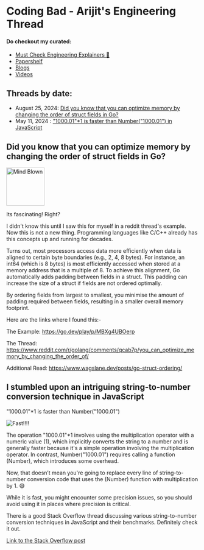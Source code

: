 # Coding Bad - Arijit's Engineering Thread 


#### Do checkout my curated:
- [Must Check Engineering Explainers 🚀](https://peerlist.io/itsarijitray/collections/COLHA9NMAJK967878FJ6E6RGLQJ8Q9)
- [Papershelf](papershelf.md)
- [Blogs](blogs.md)
- [Videos](videos.md)



## Threads by date:
- August 25, 2024: [Did you know that you can optimize memory by changing the order of struct fields in Go?](#did-you-know-that-you-can-optimize-memory-by-changing-the-order-of-struct-fields-in-go)
- May 11, 2024 : ["1000.01"*1 is faster than Number("1000.01") in JavaScript](#i-stumbled-upon-an-intriguing-string-to-number-conversion-technique-in-javascript)




## Did you know that you can optimize memory by changing the order of struct fields in Go?

<img src="https://i.giphy.com/media/v1.Y2lkPTc5MGI3NjExaHVmZ2hjeHg4em1vZjdnN284Zmt5cWs2YnUzYWk0M3d5dW16OW9jaCZlcD12MV9pbnRlcm5hbF9naWZfYnlfaWQmY3Q9Zw/lXu72d4iKwqek/giphy.gif" alt="Mind Blown" style="width: 100">


Its fascinating! Right?

I didn't know this until I saw this for myself in a reddit thread's example. Now this is not a new thing. Programming languages like C/C++ already has this concepts up and running for decades.

Turns out, most processors access data more efficiently when data is aligned to certain byte boundaries (e.g., 2, 4, 8 bytes). For instance, an int64 (which is 8 bytes) is most efficiently accessed when stored at a memory address that is a multiple of 8. To achieve this alignment, Go automatically adds padding between fields in a struct. This padding can increase the size of a struct if fields are not ordered optimally.

By ordering fields from largest to smallest, you minimise the amount of padding required between fields, resulting in a smaller overall memory footprint.

Here are the links where I found this:-


The Example: https://go.dev/play/p/MBXg4UBOerp

The Thread: https://www.reddit.com/r/golang/comments/qcab7p/you_can_optimize_memory_by_changing_the_order_of/

Additional Read: https://www.wagslane.dev/posts/go-struct-ordering/


## I stumbled upon an intriguing string-to-number conversion technique in JavaScript

"1000.01"*1 is faster than Number("1000.01")

![Fast!!!!](https://i.giphy.com/media/v1.Y2lkPTc5MGI3NjExcnU2NXl3dHdvMjFhYjN0dnd4Y3lzeGVsaW90ZzUwaGZ0N2V0bGMzMSZlcD12MV9pbnRlcm5hbF9naWZfYnlfaWQmY3Q9Zw/3ornjYNHp6WwEdq3cc/giphy.gif)

The operation "1000.01"*1 involves using the multiplication operator with a numeric value (1), which implicitly converts the string to a number and is generally faster because it's a simple operation involving the multiplication operator. In contrast, Number("1000.01") requires calling a function (Number), which introduces some overhead.

Now, that doesn’t mean you're going to replace every line of string-to-number conversion code that uses the (Number) function with multiplication by 1. 
😅 

While it is fast, you might encounter some precision issues, so you should avoid using it in places where precision is critical.

There is a good Stack Overflow thread discussing various string-to-number conversion techniques in JavaScript and their benchmarks. Definitely check it out.

[Link to the Stack Overflow post](https://stackoverflow.com/questions/1133770/how-to-convert-a-string-to-an-integer-in-javascript)
